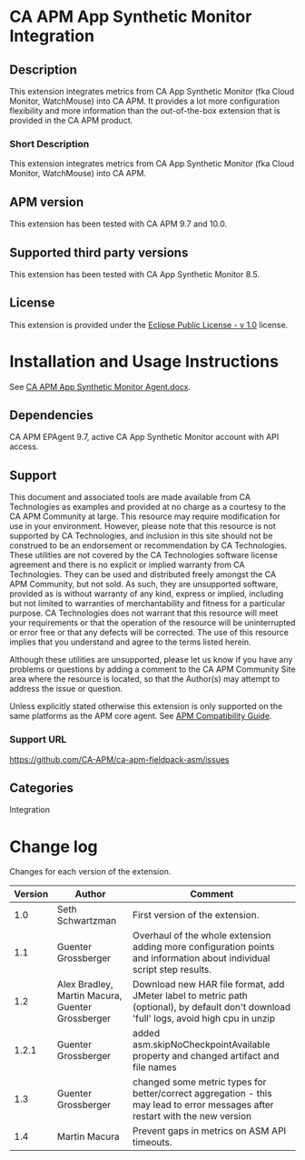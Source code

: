 # CA APM App Synthetic Monitor Integration

## Description
This extension integrates metrics from CA App Synthetic Monitor (fka Cloud Monitor, WatchMouse) into CA APM. It provides a lot more configuration flexibility and more information than the out-of-the-box extension that is provided in the CA APM product.

### Short Description
This extension integrates metrics from CA App Synthetic Monitor (fka Cloud Monitor, WatchMouse) into CA APM.

## APM version
This extension has been tested with CA APM 9.7 and 10.0.

## Supported third party versions
This extension has been tested with CA App Synthetic Monitor 8.5.

## License
This extension is provided under the [Eclipse Public License - v 1.0](https://github.com/CA-APM/ca-apm-fieldpack-asm/blob/master/LICENSE) license.


# Installation and Usage Instructions
See [CA APM App Synthetic Monitor Agent.docx](https://github.com/CA-APM/ca-apm-fieldpack-asm/blob/master/asm-monitor/src/main/docs/CA%20APM%20App%20Synthetic%20Monitor%20Agent.docx).

## Dependencies
CA APM EPAgent 9.7, active CA App Synthetic Monitor account with API access.

## Support
This document and associated tools are made available from CA Technologies as examples and provided at no charge as a courtesy to the CA APM Community at large. This resource may require modification for use in your environment. However, please note that this resource is not supported by CA Technologies, and inclusion in this site should not be construed to be an endorsement or recommendation by CA Technologies. These utilities are not covered by the CA Technologies software license agreement and there is no explicit or implied warranty from CA Technologies. They can be used and distributed freely amongst the CA APM Community, but not sold. As such, they are unsupported software, provided as is without warranty of any kind, express or implied, including but not limited to warranties of merchantability and fitness for a particular purpose. CA Technologies does not warrant that this resource will meet your requirements or that the operation of the resource will be uninterrupted or error free or that any defects will be corrected. The use of this resource implies that you understand and agree to the terms listed herein.

Although these utilities are unsupported, please let us know if you have any problems or questions by adding a comment to the CA APM Community Site area where the resource is located, so that the Author(s) may attempt to address the issue or question.

Unless explicitly stated otherwise this extension is only supported on the same platforms as the APM core agent. See [APM Compatibility Guide](http://www.ca.com/us/support/ca-support-online/product-content/status/compatibility-matrix/application-performance-management-compatibility-guide.aspx).

### Support URL
https://github.com/CA-APM/ca-apm-fieldpack-asm/issues

## Categories
Integration

# Change log
Changes for each version of the extension.

Version | Author | Comment
--------|--------|--------
1.0 | Seth Schwartzman | First version of the extension.
1.1 | Guenter Grossberger | Overhaul of the whole extension adding more configuration points and information about individual script step results.
1.2 | Alex Bradley, Martin Macura, Guenter Grossberger | Download new HAR file format, add JMeter label to metric path (optional), by default don't download 'full' logs, avoid high cpu in unzip
1.2.1 | Guenter Grossberger | added asm.skipNoCheckpointAvailable property and changed artifact and file names
1.3 | Guenter Grossberger | changed some metric types for better/correct aggregation - this may lead to error messages after restart with the new version
1.4 | Martin Macura | Prevent gaps in metrics on ASM API timeouts.